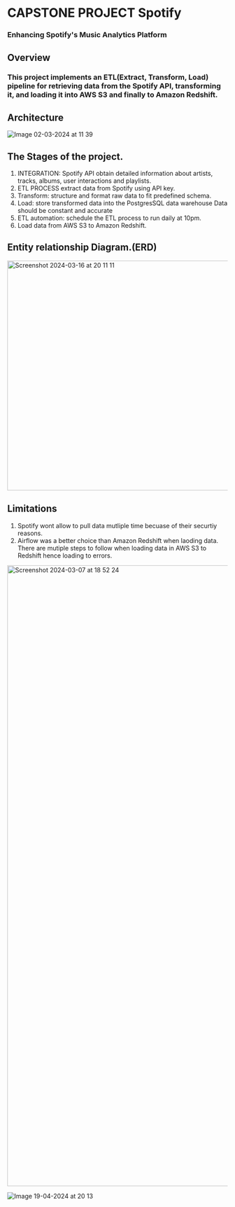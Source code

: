# CAPSTONE PROJECT Spotify 
### Enhancing Spotify's Music Analytics Platform
## Overview
### This project implements an ETL(Extract, Transform, Load) pipeline for retrieving data from the Spotify API, transforming it, and loading it into AWS S3 and finally to Amazon Redshift.
## Architecture
![Image 02-03-2024 at 11 39](https://github.com/nessymoy/Spotify_capston_project/assets/136928658/b0833c05-f2d8-414b-819b-621e5f495c2d)

## The Stages of the project.
  1. INTEGRATION: Spotify API obtain detailed information about artists, tracks, albums, user interactions and playlists.
  2. ETL PROCESS extract data from Spotify using API key.
  3. Transform: structure and format raw data to fit predefined schema.
  4. Load: store transformed data into the PostgresSQL data warehouse Data should be constant and accurate
5. ETL automation: schedule the ETL process to run daily at 10pm.
6. Load data from AWS S3 to Amazon Redshift.

## Entity relationship Diagram.(ERD)
<img width="525" alt="Screenshot 2024-03-16 at 20 11 11" src="https://github.com/nessymoy/Spotify_capston_project/assets/136928658/8d20344e-7f86-4099-bf82-ba20efe00c6b">

## Limitations
1. Spotify wont allow to pull data mutliple time becuase of their securtiy reasons.
2. Airflow was a better choice than Amazon Redshift when laoding data. There are mutiple steps to follow when loading data in AWS S3 to Redshift hence loading to errors.
<img width="1418" alt="Screenshot 2024-03-07 at 18 52 24" src="https://github.com/nessymoy/Spotify_capston_project/assets/136928658/bcb37cd0-8c1f-46bc-b135-78e35d505afc">

![Image 19-04-2024 at 20 13](https://github.com/nessymoy/Spotify_capston_project/assets/136928658/f0f34251-4fb3-4655-8d6f-517b647a4238)

